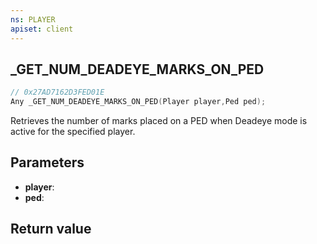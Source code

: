 ```yaml
---
ns: PLAYER
apiset: client
---
```

## _GET_NUM_DEADEYE_MARKS_ON_PED

```c
// 0x27AD7162D3FED01E
Any _GET_NUM_DEADEYE_MARKS_ON_PED(Player player,Ped ped);
```

Retrieves the number of marks placed on a PED when Deadeye mode is active for the specified player. 

## Parameters
* **player**:
* **ped**:

## Return value